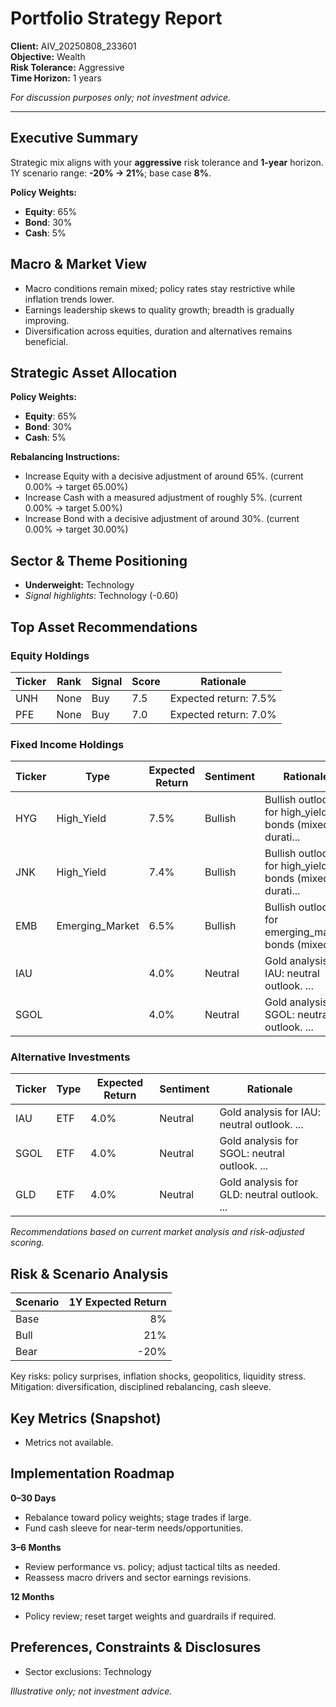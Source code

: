 # Portfolio Strategy Report

**Client:** AIV_20250808_233601  
**Objective:** Wealth  
**Risk Tolerance:** Aggressive  
**Time Horizon:** 1 years  

*For discussion purposes only; not investment advice.*

---


## Executive Summary
Strategic mix aligns with your **aggressive** risk tolerance and **1-year** horizon.
1Y scenario range: **-20% → 21%**; base case **8%**.

**Policy Weights:**
- **Equity**: 65%
- **Bond**: 30%
- **Cash**: 5%

## Macro & Market View
- Macro conditions remain mixed; policy rates stay restrictive while inflation trends lower.
- Earnings leadership skews to quality growth; breadth is gradually improving.
- Diversification across equities, duration and alternatives remains beneficial.

## Strategic Asset Allocation
**Policy Weights:**
- **Equity**: 65%
- **Bond**: 30%
- **Cash**: 5%

**Rebalancing Instructions:**
- Increase Equity with a decisive adjustment of around 65%. (current 0.00% → target 65.00%)
- Increase Cash with a measured adjustment of roughly 5%. (current 0.00% → target 5.00%)
- Increase Bond with a decisive adjustment of around 30%. (current 0.00% → target 30.00%)

## Sector & Theme Positioning
- **Underweight:** Technology
- _Signal highlights_: Technology (-0.60)

## Top Asset Recommendations
### Equity Holdings
| Ticker | Rank | Signal | Score | Rationale |
|--------|------|--------|-------|-----------|
| UNH | None | Buy | 7.5 | Expected return: 7.5% |
| PFE | None | Buy | 7.0 | Expected return: 7.0% |

### Fixed Income Holdings
| Ticker | Type | Expected Return | Sentiment | Rationale |
|--------|------|----------------|-----------|-----------|
| HYG | High_Yield | 7.5% | Bullish | Bullish outlook for high_yield bonds (mixed durati... |
| JNK | High_Yield | 7.4% | Bullish | Bullish outlook for high_yield bonds (mixed durati... |
| EMB | Emerging_Market | 6.5% | Bullish | Bullish outlook for emerging_market bonds (mixed d... |
| IAU |  | 4.0% | Neutral | Gold analysis for IAU: neutral outlook. ... |
| SGOL |  | 4.0% | Neutral | Gold analysis for SGOL: neutral outlook. ... |

### Alternative Investments
| Ticker | Type | Expected Return | Sentiment | Rationale |
|--------|------|----------------|-----------|-----------|
| IAU | ETF | 4.0% | Neutral | Gold analysis for IAU: neutral outlook. ... |
| SGOL | ETF | 4.0% | Neutral | Gold analysis for SGOL: neutral outlook. ... |
| GLD | ETF | 4.0% | Neutral | Gold analysis for GLD: neutral outlook. ... |

_Recommendations based on current market analysis and risk-adjusted scoring._

## Risk & Scenario Analysis
| Scenario | 1Y Expected Return |
|---|---:|
| Base | 8% |
| Bull | 21% |
| Bear | -20% |

Key risks: policy surprises, inflation shocks, geopolitics, liquidity stress. Mitigation: diversification, disciplined rebalancing, cash sleeve.

## Key Metrics (Snapshot)
- Metrics not available.

## Implementation Roadmap
**0–30 Days**
- Rebalance toward policy weights; stage trades if large.
- Fund cash sleeve for near-term needs/opportunities.

**3–6 Months**
- Review performance vs. policy; adjust tactical tilts as needed.
- Reassess macro drivers and sector earnings revisions.

**12 Months**
- Policy review; reset target weights and guardrails if required.

## Preferences, Constraints & Disclosures
- Sector exclusions: Technology

*Illustrative only; not investment advice.*
